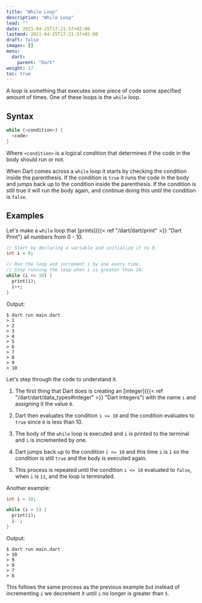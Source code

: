 ```yaml
---
title: "While Loop"
description: "While Loop"
lead: ""
date: 2021-04-25T17:21:57+02:00
lastmod: 2021-04-25T17:21:57+02:00
draft: false
images: []
menu: 
  dart:
    parent: "Dart"
weight: 17
toc: true
---
```


A loop is something that executes some piece of code some specified amount of times. One of these loops is the `while` loop.

## Syntax

```dart
while (<condition>) {
  <code>
}
```

Where `<condition>` is a logical condition that determines if the code in the body should run or not.

When Dart comes across a `while` loop it starts by checking the condition inside the parenthesis. If the condition is `true` it runs the code in the body and jumps back up to the condition inside the parenthesis. If the condition is still true it will run the body again, and continue doing this until the condition is `false`.

## Examples

Let's make a `while` loop that [prints]({{< ref "/dart/dart/print" >}} "Dart Print") all numbers from 0 - 10.

```dart
// Start by declaring a variable and initialize it to 0.
int i = 0;

// Run the loop and increment i by one every time.
// Stop running the loop when i is greater than 10.
while (i <= 10) {
  print(i);
  i++;
}
```

Output:

```
$ dart run main.dart
> 1
> 2
> 3
> 4
> 5
> 6
> 7
> 8
> 9
> 10
```

Let's step through the code to understand it.

1. The first thing that Dart does is creating an [integer]({{< ref "/dart/dart/data_types#integer" >}} "Dart Integers") with the name `i` and assigning it the value `0`.

2. Dart then evaluates the condition `i <= 10` and the condition evaluates to `true` since `0` is less than 10.

3. The body of the `while` loop is executed and `i` is printed to the terminal and `i` is incremented by one.

4. Dart jumps back up to the condition `i <= 10` and this time `i` is `1` so the condition is still `true` and the body is executed again.

5. This process is repeated until the condition `i <= 10` evaluated to `false`, when `i` is `11`, and the loop is terminated.

Another example:

```dart
int i = 10;

while (i > 5) {
  print(i);
  i--;
}
```

Output:

```
$ dart run main.dart
> 10
> 9
> 8
> 7
> 6
```

This follows the same process as the previous example but instead of incrementing `i` we decrement it until `i` no longer is greater than `5`.
